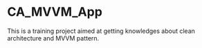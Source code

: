 # CA_MVVM_App
This is a training project aimed at getting knowledges about clean architecture and MVVM pattern.
